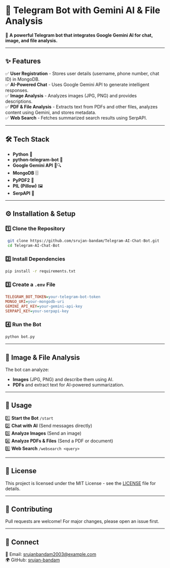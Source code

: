 # 📌 Telegram Bot with Gemini AI & File Analysis

🚀 **A powerful Telegram bot that integrates Google Gemini AI for chat, image, and file analysis.**

---

## ✨ Features

✅ **User Registration** - Stores user details (username, phone number, chat ID) in MongoDB.\
✅ **AI-Powered Chat** - Uses Google Gemini API to generate intelligent responses.\
✅ **Image Analysis** - Analyzes images (JPG, PNG) and provides descriptions.\
✅ **PDF & File Analysis** - Extracts text from PDFs and other files, analyzes content using Gemini, and stores metadata.\
✅ **Web Search** - Fetches summarized search results using SerpAPI.

---

## 🛠️ Tech Stack

- **Python** 🐍
- **python-telegram-bot** 🤖
- **Google Gemini API** 🤖🔍
- **MongoDB** 🗄️
- **PyPDF2** 📄
- **PIL (Pillow)** 🖼️
- **SerpAPI** 🔎

---

## ⚙️ Installation & Setup

### 1️⃣ Clone the Repository

```bash
 git clone https://github.com/srujan-bandam/Telegram-AI-Chat-Bot.git
 cd Telegram-AI-Chat-Bot
```

### 2️⃣ Install Dependencies

```bash
pip install -r requirements.txt
```

### 3️⃣ Create a `.env` File

```ini
TELEGRAM_BOT_TOKEN=your-telegram-bot-token
MONGO_URI=your-mongodb-uri
GEMINI_API_KEY=your-gemini-api-key
SERPAPI_KEY=your-serpapi-key
```

### 4️⃣ Run the Bot

```bash
python bot.py
```

---

## 📸 Image & File Analysis

The bot can analyze:

- **Images** (JPG, PNG) and describe them using AI.
- **PDFs** and extract text for AI-powered summarization.

---

## 🎯 Usage

1️⃣ **Start the Bot** `/start`\
2️⃣ **Chat with AI** (Send messages directly)\
3️⃣ **Analyze Images** (Send an image)\
4️⃣ **Analyze PDFs & Files** (Send a PDF or document)\
5️⃣ **Web Search** `/websearch <query>`

---

## 📜 License

This project is licensed under the MIT License - see the [LICENSE](LICENSE) file for details.

---

## 🤝 Contributing

Pull requests are welcome! For major changes, please open an issue first.

---

## 🔗 Connect

📧 Email: [srujanbandam2003@example.com](mailto\:srujanbandam2003@example.com)\
🌍 GitHub: [srujan-bandam](https://github.com/srujan-bandam)

